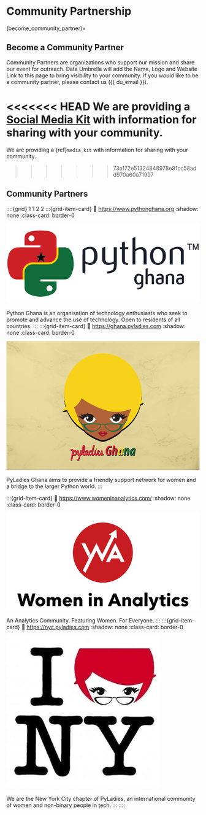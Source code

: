 # Community Partnership

(become_community_partner)=
## Become a Community Partner

Community Partners are organizations who support our mission and share our event for outreach.  Data Umbrella will add the Name, Logo and Website Link to this page to bring visibility to your community.  If you would like to be a community partner, please contact us ({{ du_email }}).

<<<<<<< HEAD
We are providing a [Social Media Kit](media_kit) with information for sharing with your community. 
=======
We are providing a {ref}`media_kit` with information for sharing with your community.
>>>>>>> 73a172e51324848978e91cc58add970a60a71997

## Community Partners

::::{grid} 1 1 2 2
:::{grid-item-card}
:link: https://www.pythonghana.org
:shadow: none
:class-card: border-0

![Python Ghana](../../_static/community_partners/python_ghana.png)

Python Ghana is an organisation of technology enthusiasts who seek to promote and advance the use of technology. Open to residents of all countries.
:::
:::{grid-item-card}
:link: https://ghana.pyladies.com
:shadow: none
:class-card: border-0

![PyLadies Ghana](../../_static/community_partners/pyladies_ghana.png)

PyLadies Ghana aims to provide a friendly support network for women and a bridge to the larger Python world.
:::

:::{grid-item-card}
:link: https://www.womeninanalytics.com/
:shadow: none
:class-card: border-0

![Women in Analytics](../../_static/community_partners/wia.png)

An Analytics Community. Featuring Women. For Everyone.
:::
:::{grid-item-card}
:link: https://nyc.pyladies.com
:shadow: none
:class-card: border-0

![New York City PyLadies](../../_static/community_partners/nyc_pyladies.jpg)

We are the New York City chapter of PyLadies, an international community of women and non-binary people in tech.
:::
::::
